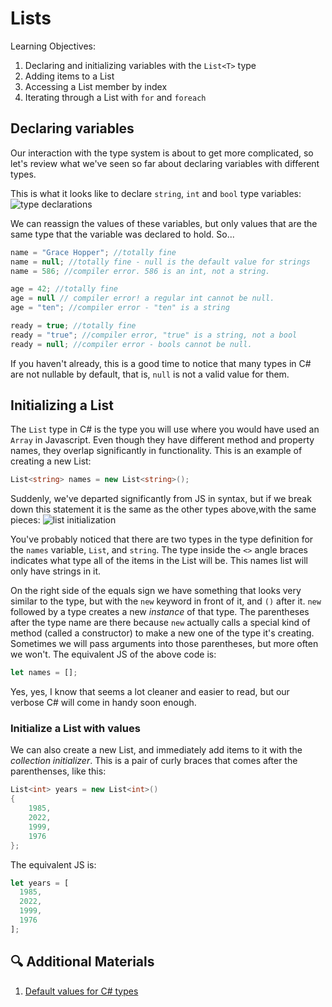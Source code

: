 # Lists
Learning Objectives:
1. Declaring and initializing variables with the `List<T>` type
1. Adding items to a List
1. Accessing a List member by index
1. Iterating through a List with `for` and `foreach`

## Declaring variables
Our interaction with the type system is about to get more complicated, so let's review what we've seen so far about declaring variables with different types. 

This is what it looks like to declare `string`, `int` and `bool` type variables:
![type declarations](../../assets/type-declarations-example.png)

We can reassign the values of these variables, but only values that are the same type that the variable was declared to hold. So...
``` csharp
name = "Grace Hopper"; //totally fine
name = null; //totally fine - null is the default value for strings
name = 586; //compiler error. 586 is an int, not a string. 

age = 42; //totally fine
age = null // compiler error! a regular int cannot be null.
age = "ten"; //compiler error - "ten" is a string

ready = true; //totally fine
ready = "true"; //compiler error, "true" is a string, not a bool
ready = null; //compiler error - bools cannot be null.
```
If you haven't already, this is a good time to notice that many types in C# are not nullable by default, that is, `null` is not a valid value for them. 

## Initializing a List
The `List` type in C# is the type you will use where you would have used an `Array` in Javascript. Even though they have different method and property names, they overlap significantly in functionality. 
This is an example of creating a new List:
``` csharp
List<string> names = new List<string>();
``` 
Suddenly, we've departed significantly from JS in syntax, but if we break down this statement it is the same as the other types above,with the same pieces:
![list initialization](../../assets/list-initialization.png)

You've probably noticed that there are two types in the type definition for the `names` variable, `List`, and `string`. The type inside the `<>` angle braces indicates what type all of the items in the List will be. This names list will only have strings in it. 

On the right side of the equals sign we have something that looks very similar to the type, but with the `new` keyword in front of it, and `()` after it. `new` followed by a type creates a new _instance_ of that type. The parentheses after the type name are there because `new` actually calls a special kind of method (called a constructor) to make a new one of the type it's creating. Sometimes we will pass arguments into those parentheses, but more often we won't. The equivalent JS of the above code is:
``` javascript
let names = [];
```
Yes, yes, I know that seems a lot cleaner and easier to read, but our verbose C# will come in handy soon enough. 

### Initialize a List with values
We can also create a new List, and immediately add items to it with the _collection initializer_. This is a pair of curly braces that comes after the parenthenses, like this:
``` csharp
List<int> years = new List<int>()
{
    1985, 
    2022,
    1999,
    1976
};
```
The equivalent JS is:
``` javascript
let years = [
  1985, 
  2022,
  1999,
  1976
];
```



## 🔍 Additional Materials
1. [Default values for C# types](https://learn.microsoft.com/en-us/dotnet/csharp/language-reference/builtin-types/default-values)